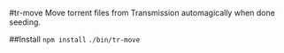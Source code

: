 #tr-move
Move torrent files from Transmission automagically when done seeding.

##Install
`npm install`
`./bin/tr-move`

